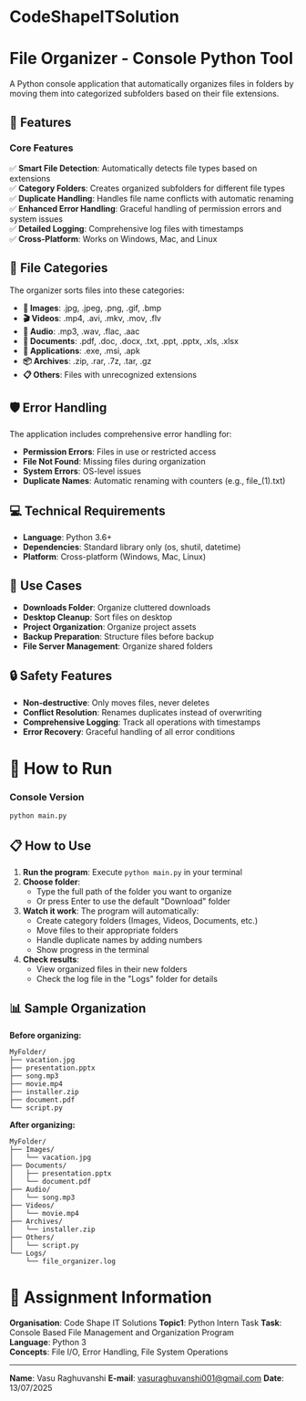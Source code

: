 # CodeShapeITSolution


# File Organizer - Console Python Tool

A Python console application that automatically organizes files in folders by moving them into categorized subfolders based on their file extensions.

## 🚀 Features

### Core Features
✅ **Smart File Detection**: Automatically detects file types based on extensions  
✅ **Category Folders**: Creates organized subfolders for different file types  
✅ **Duplicate Handling**: Handles file name conflicts with automatic renaming  
✅ **Enhanced Error Handling**: Graceful handling of permission errors and system issues  
✅ **Detailed Logging**: Comprehensive log files with timestamps  
✅ **Cross-Platform**: Works on Windows, Mac, and Linux  

## 📁 File Categories

The organizer sorts files into these categories:

- **📸 Images**: .jpg, .jpeg, .png, .gif, .bmp
- **🎬 Videos**: .mp4, .avi, .mkv, .mov, .flv  
- **🎵 Audio**: .mp3, .wav, .flac, .aac
- **📄 Documents**: .pdf, .doc, .docx, .txt, .ppt, .pptx, .xls, .xlsx
- **💾 Applications**: .exe, .msi, .apk
- **📦 Archives**: .zip, .rar, .7z, .tar, .gz
- **📋 Others**: Files with unrecognized extensions
## 🛡️ Error Handling

The application includes comprehensive error handling for:
- **Permission Errors**: Files in use or restricted access
- **File Not Found**: Missing files during organization
- **System Errors**: OS-level issues
- **Duplicate Names**: Automatic renaming with counters (e.g., file_(1).txt)

## 💻 Technical Requirements

- **Language**: Python 3.6+
- **Dependencies**: Standard library only (os, shutil, datetime)
- **Platform**: Cross-platform (Windows, Mac, Linux)

## 🎯 Use Cases

- **Downloads Folder**: Organize cluttered downloads
- **Desktop Cleanup**: Sort files on desktop
- **Project Organization**: Organize project assets
- **Backup Preparation**: Structure files before backup
- **File Server Management**: Organize shared folders

## 🔒 Safety Features

- **Non-destructive**: Only moves files, never deletes
- **Conflict Resolution**: Renames duplicates instead of overwriting
- **Comprehensive Logging**: Track all operations with timestamps
- **Error Recovery**: Graceful handling of all error conditions



# 🔧 How to Run

### Console Version
```bash
python main.py
```

## 📋 How to Use

1. **Run the program**: Execute `python main.py` in your terminal
2. **Choose folder**: 
   - Type the full path of the folder you want to organize
   - Or press Enter to use the default "Download" folder
3. **Watch it work**: The program will automatically:
   - Create category folders (Images, Videos, Documents, etc.)
   - Move files to their appropriate folders
   - Handle duplicate names by adding numbers
   - Show progress in the terminal
4. **Check results**: 
   - View organized files in their new folders
   - Check the log file in the "Logs" folder for details

## 📊 Sample Organization

**Before organizing:**
```
MyFolder/
├── vacation.jpg
├── presentation.pptx
├── song.mp3
├── movie.mp4
├── installer.zip
├── document.pdf
└── script.py
```

**After organizing:**
```
MyFolder/
├── Images/
│   └── vacation.jpg
├── Documents/
│   ├── presentation.pptx
│   └── document.pdf
├── Audio/
│   └── song.mp3
├── Videos/
│   └── movie.mp4
├── Archives/
│   └── installer.zip
├── Others/
│   └── script.py
└── Logs/
    └── file_organizer.log
```



# 📝 Assignment Information

**Organisation**: Code Shape IT Solutions
**Topic1**: Python Intern Task
**Task**: Console Based File Management and Organization Program  
**Language**: Python 3  
**Concepts**: File I/O, Error Handling, File System Operations

---

**Name**: Vasu Raghuvanshi
**E-mail**: vasuraghuvanshi001@gmail.com
**Date**: 13/07/2025
